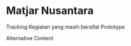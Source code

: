 # Matjar Nusantara
Tracking Kegiatan yang masih bersifat Prototype

<object data="https://www.appsheet.com/start/92d59e03-26cf-463d-a50a-e31562502eb9"
width="320"
height="568"
type="text/html">
    Alternative Content
</object>
